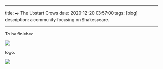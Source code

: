 <!--
 * @Description: 编辑。
 * @Date: 2020-12-20 16:58:11
 * @Author: KnowsCount
 * @Github: https://github.com/KnowsCount/
 * @LastEditTime: 2020-12-23 16:10:06
 * @FilePath: /myBlog/_posts/english-community/2020-12-20-shakespeare-community.md
-->

---

title: ✒️ The Upstart Crows
date: 2020-12-20 03:57:00
tags: [blog]
description: a community focusing on Shakespeare.

---

To be finished.

![](https://knowscount-1304485449.cos.ap-shanghai.myqcloud.com/img/mindmap@tuc.png)

logo:

![](https://knowscount-1304485449.cos.ap-shanghai.myqcloud.com/img/%E9%B9%8A%E8%B5%B7%E4%B9%8B%E9%B8%A6%20OK.png)
